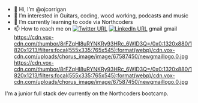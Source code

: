 - 👋 Hi, I’m @ojcorrigan
- 👀 I’m interested in Guitars, coding, wood working, podcasts and music
- 🌱 I’m currently learning to code via Northcoders
- 📫 How to reach me on [![Twitter URL](https://img.shields.io/badge/Twitter-%231DA1F2.svg?style=for-the-badge&logo=twitter&logoColor=white&style=social)](https://twitter.com/OwenCorrigan05) [![LinkedIn URL](https://img.shields.io/badge/LinkedIn-0077B5?style=for-the-badge&logo=linkedin&logoColor=white&style=social)](https://uk.linkedin.com/in/owen-corrigan-92a753182) gmail
gmail
https://cdn.vox-cdn.com/thumbor/8rFZqHl8uRYNKRy93HRc_6WID3Q=/0x0:1320x880/1820x1213/filters:focal(555x335:765x545):format(webp)/cdn.vox-cdn.com/uploads/chorus_image/image/67587450/newgmaillogo.0.jpg
https://cdn.vox-cdn.com/thumbor/8rFZqHl8uRYNKRy93HRc_6WID3Q=/0x0:1320x880/1820x1213/filters:focal(555x335:765x545):format(webp)/cdn.vox-cdn.com/uploads/chorus_image/image/67587450/newgmaillogo.0.jpg

I'm a junior full stack dev currently on the Northcoders bootcamp.



<!---
ojcorrigan/ojcorrigan is a ✨ special ✨ repository because its `README.md` (this file) appears on your GitHub profile.
You can click the Preview link to take a look at your changes.
--->

